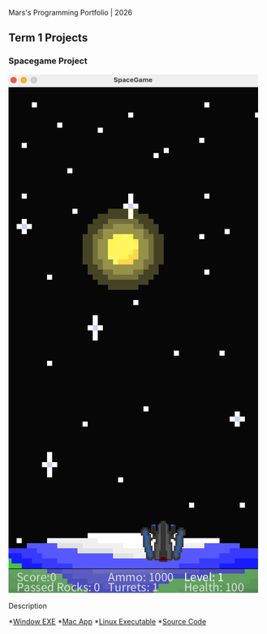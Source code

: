  Mars's Programming Portfolio | 2026

## Term 1 Projects

### Spacegame Project

![Spacegame](https://github.com/Mars-Gor/Portfolio_Gamedev/blob/main/images/Spacegame.png?raw=true)

Description

*[Window EXE]()
*[Mac App]()
*[Linux Executable]()
*[Source Code]()

